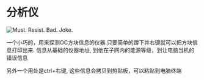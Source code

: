 # 分析仪

![Must. Resist. Bad. Joke.](oredict:oc:analyzer)

一个小巧的，用来探测OC方块信息的仪器.只要简单的蹲下并右键就可以把方块信息打印出来. 信息从基础的仪器地址, 到他在子网内的能源等级，到让电脑当机的错误信息

另外一个用处是ctrl+右键, 这些信息会拷贝到剪贴板，可以粘贴到电脑终端